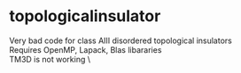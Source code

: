 # topologicalinsulator
Very bad code for class AIII disordered topological insulators \
Requires OpenMP, Lapack, Blas libararies \
TM3D is not working \
